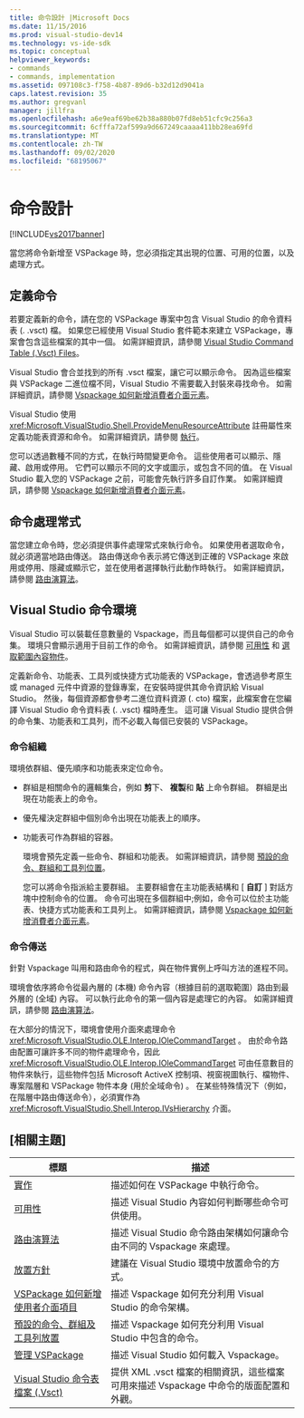 ```yaml
---
title: 命令設計 |Microsoft Docs
ms.date: 11/15/2016
ms.prod: visual-studio-dev14
ms.technology: vs-ide-sdk
ms.topic: conceptual
helpviewer_keywords:
- commands
- commands, implementation
ms.assetid: 097108c3-f758-4b87-89d6-b32d12d9041a
caps.latest.revision: 35
ms.author: gregvanl
manager: jillfra
ms.openlocfilehash: a6e9eaf69be62b38a880b07fd8eb51cfc9c256a3
ms.sourcegitcommit: 6cfffa72af599a9d667249caaaa411bb28ea69fd
ms.translationtype: MT
ms.contentlocale: zh-TW
ms.lasthandoff: 09/02/2020
ms.locfileid: "68195067"
---
```

# <a name="command-design"></a>命令設計
[!INCLUDE[vs2017banner](../../includes/vs2017banner.md)]

當您將命令新增至 VSPackage 時，您必須指定其出現的位置、可用的位置，以及處理方式。  
  
## <a name="defining-commands"></a>定義命令  
 若要定義新的命令，請在您的 VSPackage 專案中包含 Visual Studio 的命令資料表 (. .vsct) 檔。 如果您已經使用 Visual Studio 套件範本來建立 VSPackage，專案會包含這些檔案的其中一個。 如需詳細資訊，請參閱 [Visual Studio Command Table (.Vsct) Files](../../extensibility/internals/visual-studio-command-table-dot-vsct-files.md)。  
  
 Visual Studio 會合並找到的所有 .vsct 檔案，讓它可以顯示命令。 因為這些檔案與 VSPackage 二進位檔不同，Visual Studio 不需要載入封裝來尋找命令。 如需詳細資訊，請參閱 [Vspackage 如何新增消費者介面元素](../../extensibility/internals/how-vspackages-add-user-interface-elements.md)。  
  
 Visual Studio 使用 <xref:Microsoft.VisualStudio.Shell.ProvideMenuResourceAttribute> 註冊屬性來定義功能表資源和命令。 如需詳細資訊，請參閱 [執行](../../extensibility/internals/command-implementation.md)。  
  
 您可以透過數種不同的方式，在執行時間變更命令。 這些使用者可以顯示、隱藏、啟用或停用。 它們可以顯示不同的文字或圖示，或包含不同的值。 在 Visual Studio 載入您的 VSPackage 之前，可能會先執行許多自訂作業。 如需詳細資訊，請參閱 [Vspackage 如何新增消費者介面元素](../../extensibility/internals/how-vspackages-add-user-interface-elements.md)。  
  
## <a name="command-handlers"></a>命令處理常式  
 當您建立命令時，您必須提供事件處理常式來執行命令。 如果使用者選取命令，就必須適當地路由傳送。 路由傳送命令表示將它傳送到正確的 VSPackage 來啟用或停用、隱藏或顯示它，並在使用者選擇執行此動作時執行。 如需詳細資訊，請參閱 [路由演算法](../../extensibility/internals/command-routing-algorithm.md)。  
  
## <a name="the-visual-studio-command-environment"></a>Visual Studio 命令環境  
 Visual Studio 可以裝載任意數量的 Vspackage，而且每個都可以提供自己的命令集。 環境只會顯示適用于目前工作的命令。 如需詳細資訊，請參閱 [可用性](../../extensibility/internals/command-availability.md) 和 [選取範圍內容物件](../../extensibility/internals/selection-context-objects.md)。  
  
 定義新命令、功能表、工具列或快捷方式功能表的 VSPackage，會透過參考原生或 managed 元件中資源的登錄專案，在安裝時提供其命令資訊給 Visual Studio。 然後，每個資源都會參考二進位資料資源 (. cto) 檔案，此檔案會在您編譯 Visual Studio 命令資料表 (. .vsct) 檔時產生。 這可讓 Visual Studio 提供合併的命令集、功能表和工具列，而不必載入每個已安裝的 VSPackage。  
  
### <a name="command-organization"></a>命令組織  
 環境依群組、優先順序和功能表來定位命令。  
  
- 群組是相關命令的邏輯集合，例如 **剪**下、 **複製**和 **貼** 上命令群組。 群組是出現在功能表上的命令。  
  
- 優先權決定群組中個別命令出現在功能表上的順序。  
  
- 功能表可作為群組的容器。  
  
  環境會預先定義一些命令、群組和功能表。 如需詳細資訊，請參閱 [預設的命令、群組和工具列位置](../../extensibility/internals/default-command-group-and-toolbar-placement.md)。  
  
  您可以將命令指派給主要群組。 主要群組會在主功能表結構和 [ **自訂** ] 對話方塊中控制命令的位置。 命令可出現在多個群組中;例如，命令可以位於主功能表、快捷方式功能表和工具列上。 如需詳細資訊，請參閱 [Vspackage 如何新增消費者介面元素](../../extensibility/internals/how-vspackages-add-user-interface-elements.md)。  
  
### <a name="command-routing"></a>命令傳送  
 針對 Vspackage 叫用和路由命令的程式，與在物件實例上呼叫方法的進程不同。  
  
 環境會依序將命令從最內層的 (本機) 命令內容（根據目前的選取範圍）路由到最外層的 (全域) 內容。 可以執行此命令的第一個內容是處理它的內容。 如需詳細資訊，請參閱 [路由演算法](../../extensibility/internals/command-routing-algorithm.md)。  
  
 在大部分的情況下，環境會使用介面來處理命令 <xref:Microsoft.VisualStudio.OLE.Interop.IOleCommandTarget> 。 由於命令路由配置可讓許多不同的物件處理命令，因此 <xref:Microsoft.VisualStudio.OLE.Interop.IOleCommandTarget> 可由任意數目的物件來執行，這些物件包括 Microsoft ActiveX 控制項、視窗視圖執行、檔物件、專案階層和 VSPackage 物件本身 (用於全域命令) 。 在某些特殊情況下（例如，在階層中路由傳送命令），必須實作為 <xref:Microsoft.VisualStudio.Shell.Interop.IVsHierarchy> 介面。  
  
## <a name="related-topics"></a>[相關主題]  
  
|標題|描述|  
|-----------|-----------------|  
|[實作](../../extensibility/internals/command-implementation.md)|描述如何在 VSPackage 中執行命令。|  
|[可用性](../../extensibility/internals/command-availability.md)|描述 Visual Studio 內容如何判斷哪些命令可供使用。|  
|[路由演算法](../../extensibility/internals/command-routing-algorithm.md)|描述 Visual Studio 命令路由架構如何讓命令由不同的 Vspackage 來處理。|  
|[放置方針](../../extensibility/internals/command-placement-guidelines.md)|建議在 Visual Studio 環境中放置命令的方式。|  
|[VSPackage 如何新增使用者介面項目](../../extensibility/internals/how-vspackages-add-user-interface-elements.md)|描述 Vspackage 如何充分利用 Visual Studio 的命令架構。|  
|[預設的命令、群組及工具列放置](../../extensibility/internals/default-command-group-and-toolbar-placement.md)|描述 Vspackage 如何充分利用 Visual Studio 中包含的命令。|  
|[管理 VSPackage](../../extensibility/managing-vspackages.md)|描述 Visual Studio 如何載入 Vspackage。|  
|[Visual Studio 命令表檔案 (.Vsct)](../../extensibility/internals/visual-studio-command-table-dot-vsct-files.md)|提供 XML .vsct 檔案的相關資訊，這些檔案可用來描述 Vspackage 中命令的版面配置和外觀。|
